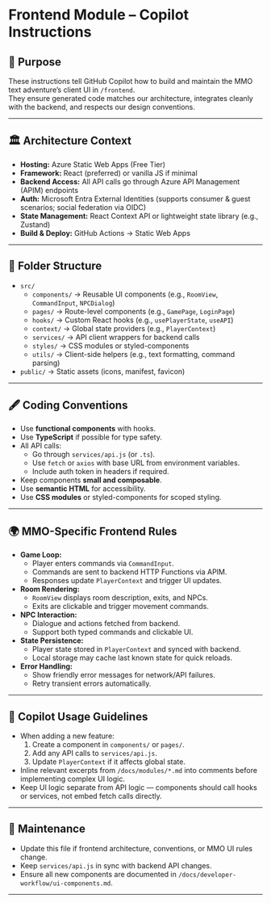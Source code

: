 # Frontend Module – Copilot Instructions

## 📜 Purpose

These instructions tell GitHub Copilot how to build and maintain the MMO text adventure’s client UI in `/frontend`.  
They ensure generated code matches our architecture, integrates cleanly with the backend, and respects our design conventions.

---

## 🏛 Architecture Context

- **Hosting:** Azure Static Web Apps (Free Tier)
- **Framework:** React (preferred) or vanilla JS if minimal
- **Backend Access:** All API calls go through Azure API Management (APIM) endpoints
- **Auth:** Microsoft Entra External Identities (supports consumer & guest scenarios; social federation via OIDC)
- **State Management:** React Context API or lightweight state library (e.g., Zustand)
- **Build & Deploy:** GitHub Actions → Static Web Apps

---

## 🧩 Folder Structure

- `src/`
  - `components/` → Reusable UI components (e.g., `RoomView`, `CommandInput`, `NPCDialog`)
  - `pages/` → Route-level components (e.g., `GamePage`, `LoginPage`)
  - `hooks/` → Custom React hooks (e.g., `usePlayerState`, `useAPI`)
  - `context/` → Global state providers (e.g., `PlayerContext`)
  - `services/` → API client wrappers for backend calls
  - `styles/` → CSS modules or styled-components
  - `utils/` → Client-side helpers (e.g., text formatting, command parsing)
- `public/` → Static assets (icons, manifest, favicon)

---

## 🖋 Coding Conventions

- Use **functional components** with hooks.
- Use **TypeScript** if possible for type safety.
- All API calls:
  - Go through `services/api.js` (or `.ts`).
  - Use `fetch` or `axios` with base URL from environment variables.
  - Include auth token in headers if required.
- Keep components **small and composable**.
- Use **semantic HTML** for accessibility.
- Use **CSS modules** or styled-components for scoped styling.

---

## 🌍 MMO-Specific Frontend Rules

- **Game Loop:**
  - Player enters commands via `CommandInput`.
  - Commands are sent to backend HTTP Functions via APIM.
  - Responses update `PlayerContext` and trigger UI updates.
- **Room Rendering:**
  - `RoomView` displays room description, exits, and NPCs.
  - Exits are clickable and trigger movement commands.
- **NPC Interaction:**
  - Dialogue and actions fetched from backend.
  - Support both typed commands and clickable UI.
- **State Persistence:**
  - Player state stored in `PlayerContext` and synced with backend.
  - Local storage may cache last known state for quick reloads.
- **Error Handling:**
  - Show friendly error messages for network/API failures.
  - Retry transient errors automatically.

---

## 🧠 Copilot Usage Guidelines

- When adding a new feature:
  1. Create a component in `components/` or `pages/`.
  2. Add any API calls to `services/api.js`.
  3. Update `PlayerContext` if it affects global state.
- Inline relevant excerpts from `/docs/modules/*.md` into comments before implementing complex UI logic.
- Keep UI logic separate from API logic — components should call hooks or services, not embed fetch calls directly.

---

## 🔄 Maintenance

- Update this file if frontend architecture, conventions, or MMO UI rules change.
- Keep `services/api.js` in sync with backend API changes.
- Ensure all new components are documented in `/docs/developer-workflow/ui-components.md`.

---
